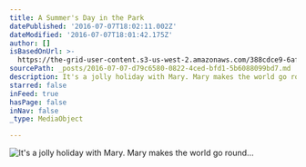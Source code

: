 ```yaml
---
title: A Summer's Day in the Park
datePublished: '2016-07-07T18:02:11.002Z'
dateModified: '2016-07-07T18:01:42.175Z'
author: []
isBasedOnUrl: >-
  https://the-grid-user-content.s3-us-west-2.amazonaws.com/388cdce9-6af3-4a34-bf37-d4ed5c370957.jpg
sourcePath: _posts/2016-07-07-d79c6580-0822-4ced-bfd1-5b6088099bd7.md
description: It's a jolly holiday with Mary. Mary makes the world go round...
starred: false
inFeed: true
hasPage: false
inNav: false
_type: MediaObject

---
```

![It's a jolly holiday with Mary. Mary makes the world go round...](https://the-grid-user-content.s3-us-west-2.amazonaws.com/388cdce9-6af3-4a34-bf37-d4ed5c370957.jpg)